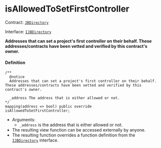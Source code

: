 # isAllowedToSetFirstController

Contract: [`JBDirectory`](/docs/v4/deprecated/v3/api/contracts/jbdirectory/README.md)‌

Interface: [`IJBDirectory`](/docs/v4/deprecated/v3/api/interfaces/ijbdirectory.md)

**Addresses that can set a project's first controller on their behalf. These addresses/contracts have been vetted and verified by this contract's owner.**

#### Definition

```
/**
  @notice
  Addresses that can set a project's first controller on their behalf. These addresses/contracts have been vetted and verified by this contract's owner.

  _address The address that is either allowed or not.
*/
mapping(address => bool) public override isAllowedToSetFirstController;
```

* Arguments:
  * `_address` is the address that is either allowed or not.
* The resulting view function can be accessed externally by anyone.
* The resulting function overrides a function definition from the [`IJBDirectory`](/docs/v4/deprecated/v3/api/interfaces/ijbdirectory.md) interface.


